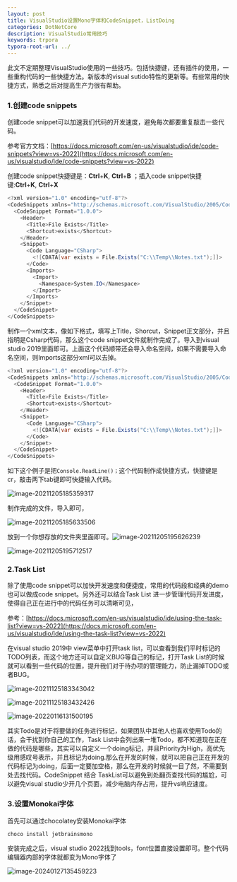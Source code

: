 ```yaml
---
layout: post
title: VisualStudio设置Mono字体和CodeSnippet，ListDoing
categories: DotNetCore
description: VisualStudio常用技巧
keywords: trpora
typora-root-url: ../
---
```


此文不定期整理VisualStudio使用的一些技巧。包括快捷键，还有插件的使用，一些重构代码的一些快捷方法。新版本的visual sutido特性的更新等。有些常用的快捷方式，熟悉之后对提高生产力很有帮助。

### 1.创建code snippets

创建code snippet可以加速我们代码的开发速度，避免每次都要重复敲击一些代码。

参考官方文档：[https://docs.microsoft.com/en-us/visualstudio/ide/code-snippets?view=vs-2022](https://docs.microsoft.com/en-us/visualstudio/ide/code-snippets?view=vs-2022)

创建code snippet快捷键是：**Ctrl**+**K**, **Ctrl**+**B** ；插入code snippet快捷键:**Ctrl**+**K**, **Ctrl**+**X** 

````c#
<?xml version="1.0" encoding="utf-8"?>
<CodeSnippets xmlns="http://schemas.microsoft.com/VisualStudio/2005/CodeSnippet">
  <CodeSnippet Format="1.0.0">
    <Header>
      <Title>File Exists</Title>
      <Shortcut>exists</Shortcut>
    </Header>
    <Snippet>
      <Code Language="CSharp">
        <![CDATA[var exists = File.Exists("C:\\Temp\\Notes.txt");]]>
      </Code>
      <Imports>
        <Import>
          <Namespace>System.IO</Namespace>
        </Import>
      </Imports>
    </Snippet>
  </CodeSnippet>
</CodeSnippets>
````

制作一个xml文本，像如下格式，填写上Title，Shorcut，Snippet正文部分，并且指明是Csharp代码，那么这个code snippet文件就制作完成了。导入到visual studio 2019里面即可。上面这个代码顺带还会导入命名空间，如果不需要导入命名空间，则Imports这部分xml可以去掉。

```c#
<?xml version="1.0" encoding="utf-8"?>
<CodeSnippets xmlns="http://schemas.microsoft.com/VisualStudio/2005/CodeSnippet">
  <CodeSnippet Format="1.0.0">
    <Header>
      <Title>File Exists</Title>
      <Shortcut>exists</Shortcut>
    </Header>
    <Snippet>
      <Code Language="CSharp">
        <![CDATA[var exists = File.Exists("C:\\Temp\\Notes.txt");]]>
      </Code>
    </Snippet>
  </CodeSnippet>
</CodeSnippets>
```

如下这个例子是把`Console.ReadLine()；`这个代码制作成快捷方式，快捷键是cr，敲击两下tab键即可快捷输入代码。

![image-20211205185359317](/images/posts/image-20211205185359317.png)

制作完成的文件，导入即可，

![image-20211205185633506](/images/posts/image-20211205185633506.png)

放到一个你想存放的文件夹里面即可。![image-20211205195626239](/images/posts/image-20211205195626239.png)

![image-20211205195712517](/images/posts/image-20211205195712517.png)

### 2.Task List

除了使用code snippet可以加快开发速度和便捷度，常用的代码段和经典的demo也可以做成code snippet。另外还可以结合Task List 进一步管理代码开发进度，使得自己正在进行中的代码任务可以清晰可见，

参考：[https://docs.microsoft.com/en-us/visualstudio/ide/using-the-task-list?view=vs-2022](https://docs.microsoft.com/en-us/visualstudio/ide/using-the-task-list?view=vs-2022)

在visual studio 2019中 view菜单中打开task list，可以查看到我们平时标记的TODO列表，而这个地方还可以自定义BUG等自己的标记，打开Task List的时候就可以看到一些代码的位置，提升我们对于待办项的管理能力，防止漏掉TODO或者BUG。

![image-20211125183343042](/images/posts/image-20211125183343042.png)

![image-20211125183432426](/images/posts/image-20211125183432426.png)

![image-20220116131500195](/images/posts/image-20220116131500195.png)

其实Todo是对于将要做的任务进行标记，如果团队中其他人也喜欢使用Todo的话，会干扰到你自己的工作，Task List中会列出来一堆Todo，都不知道现在正在做的代码是哪些，其实可以自定义一个doing标记，并且Priority为High，高优先级用感叹号表示，并且标记为doing.那么在开发的时候，就可以把自己正在开发的代码标记为doing，后面一定要加空格，那么在开发的时候就一目了然，不需要到处去找代码。CodeSnippet 结合 TaskList可以避免到处翻页查找代码的尴尬，可以避免visual studio少开几个页面，减少电脑内存占用，提升vs响应速度。

### 3.设置Monokai字体

首先可以通过chocolatey安装Monokai字体

````shell
choco install jetbrainsmono
````

安装完成之后，visual studio 2022找到tools，font位置直接设置即可。整个代码编辑器内部的字体就都变为Mono字体了

![image-20240127135459223](/images/posts/image-20240127135459223.png)
